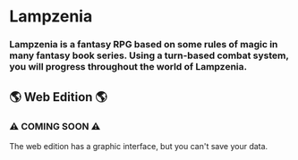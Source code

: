 # Lampzenia
### Lampzenia is a fantasy RPG based on some rules of magic in many fantasy book series. Using a turn-based combat system, you will progress throughout the world of Lampzenia. 
## :earth_americas: Web Edition :earth_americas:
### ⚠️ COMING SOON ⚠️
The web edition has a graphic interface, but you can't save your data.

